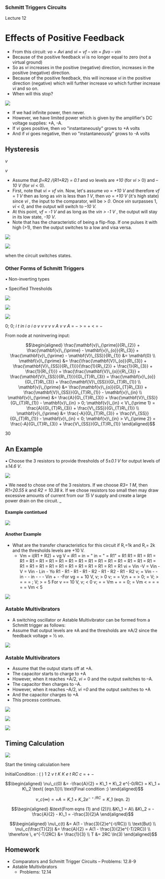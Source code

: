 ### Schmitt Triggers Circuits

Lecture 12 

# Effects of Positive Feedback

- From this circuit: *vo* = *Avi* and *vi* = *vf* – *vin* = *βvo* – *vin*
- Because of the positive feedback *vi* is no longer equal to zero (not a virtual ground)
- So as *vi* increases in the positive (negative) direction, increases in the positive (negative) direction.
- Because of the positive feedback, this will increase *vi* in the positive direction (negative) which will further increase *vo* which further increase *vi* and so on.
- When will this stop?

![](_page_1_Figure_6.jpeg)

- If we had infinite power, then never.
- However, we have limited power which is given by the amplifier's DC voltage supplies: +A, -A.
- If *vi* goes positive, then *vo* "instantaneously" grows to +A volts
- And if *vi* goes negative, then *vo* "instantaneously" grows to -A volts

## Hysteresis

*v*

*v*

- Assume that *β=R2 /*(*R1+R2*) *= 0.1* and *vo* levels are *+10* (for *vi* > 0) and *–10 V* (for *vi* < 0)*.*
- First, note that *vi = vf vin.* Now, let's assume *vo* = *+10 V* and therefore *vf* = *1 V* then as long as *vin* is less than *1 V*, then *vo* = *+10 V* (it's high state) since *vi* , the input to the comparator, will be > *0*. Once *vin*  surpasses 1, *vi < 0,* and the output will switch to *–10 V.*
- At this point, *vf* = -*1 V* and as long as the *vin >* -*1 V* , the output will stay in its low state, *-10 V*.
- Note that has the characteristic of being a flip-flop. If one pulses it with high (>1), then the output switches to a low and visa versa.

![](_page_2_Figure_5.jpeg)

![](_page_3_Figure_0.jpeg)

when the circuit switches states.

### Other Forms of Schmitt Triggers

• Non-inverting types

• Specified Thresholds

![](_page_4_Figure_3.jpeg)

![](_page_4_Figure_4.jpeg)

![](_page_5_Figure_0.jpeg)

0; 0; *i t in i o i o v v v v v A v v A* = − > = + < = −

From node at noninvering input:

$$\begin{aligned} \frac{\mathbf{v}\_{\prime}}{R\_{2}} + \frac{\mathbf{v}\_{\prime} - \mathbf{v}\_{o}}{R\_{3}} + \frac{\mathbf{v}\_{\prime} - \mathbf{V}\_{SS}}{R\_{1}} &= \mathbf{0} \\ \mathbf{v}\_{\prime} &= \frac{\frac{\mathbf{V}\_{o}}{R\_{3}} + \frac{\mathbf{V}\_{SS}}{R\_{1}}}{\frac{1}{R\_{2}} + \frac{1}{R\_{3}} + \frac{1}{R\_{1}}} = \frac{\frac{\mathbf{V}\_{o}}{R\_{3}} + \frac{\mathbf{V}\_{SS}}{R\_{1}}}{G\_{T}R\_{3}} = \frac{\mathbf{v}\_{o}}{G\_{T}R\_{3}} + \frac{\mathbf{V}\_{SS}}{G\_{T}R\_{1}} \\ \mathbf{v}\_{\prime} &= \frac{\mathbf{v}\_{o}}{G\_{T}R\_{3}} + \frac{\mathbf{V}\_{SS}}{G\_{T}R\_{1}} - \mathbf{v}\_{in} \\ \mathbf{v}\_{\prime} &= \frac{A}{G\_{T}R\_{3}} + \frac{\mathbf{V}\_{SS}}{G\_{T}R\_{1}} - \mathbf{v}\_{in} > 0; \mathbf{v}\_{in} < V\_{\prime 1} = \frac{A}{G\_{T}R\_{3}} + \frac{V\_{SS}}{G\_{T}R\_{1}} \\ \mathbf{v}\_{\prime} &= \frac{-A}{G\_{T}R\_{3}} + \frac{V\_{SS}}{G\_{T}R\_{1}} - \mathbf{v}\_{in} < 0; \mathbf{v}\_{in} > V\_{\prime 2} = \frac{-A}{G\_{T}R\_{3}} + \frac{V\_{SS}}{G\_{T}R\_{1}} \end{aligned}$$

30

## An Example

• Choose the 3 resistors to provide thresholds of *5*±*0.1 V* for output levels of ±*14.6 V*. 

![](_page_6_Figure_2.jpeg)

• We need to chose one of the 3 resistors. If we choose *R3= 1 M*, then *R1=20.55 k* and *R2 = 10.38 k*. If we chose resistors too small then may draw excessive amounts of current from our *15 V* supply and create a large power drain on the circuit. *\_* 

#### Example contintued

![](_page_7_Figure_1.jpeg)

#### Another Example

- What are the transfer characteristics for this circuit if R,=1k and R,= 2k and the thresholds levels are +10 V.
	- Vm = i(R1 + R2) + vg V = iR1 = in = " in = " = R1" = R1
	R1 = R1 = R1 = R1 = R1 = R1 = R1 = R1 = R1 = R1 = R1 = R1 = R1 = R1 = R1 = R1 = R1 = R1 = R1 = R1 = R1 = R1 = R1 = R1 = R1 = R1 = R1 = R1 vi = Vin -V = Vin -V = Vin - Lin - Yo R1 - R1 - R1 - R1 - R2 - R1 - R2 - R1 - R2 v; = Vin - - in - - in - - - Vin + - -For vg = + 10 V, v; > 0 v; = = V;n + = > 0; = V; > = = = ; V; > = 5 For v == 10 V, v; < 0 v; = = Vm + = = 0; = Vm < = = = = = Vm < 5

![](_page_8_Figure_3.jpeg)

### Astable Multivibrators

- A switching oscillator or Astable Multivibrator can be formed from a Schmitt trigger as follows:
- Assume that output levels are ±A and the thresholds are ±A/2 since the feedback voltage = ½ *vo*.

![](_page_9_Figure_3.jpeg)

### Astable Multivibrators

- Assume that the output starts off at +A.
- The capacitor starts to charge to +A
- However, when it reaches +A/2, *vi =* 0 and the output switches to –A.
- The capacitor then charges to –A.
- However, when it reaches –A/2, *vi =0* and the output switches to +A
- And the capacitor charges to +A
- This process continues.

![](_page_10_Figure_8.jpeg)

![](_page_10_Figure_9.jpeg)

![](_page_10_Figure_10.jpeg)

## Timing Calculation

![](_page_11_Figure_1.jpeg)

Start the timing calculation here

InitialCondition : ( ) 1 2 *v t K K e t RC c* = + −

$$\begin{aligned} \nu\_c(0) &= -\frac{A}{2} = K\_1 + K\_2 e^{-0/RC} = K\_1 + K\_2 \text{ (eqn.1)}\\ \text{Final condition :} \end{aligned}$$

$$\nu\_c(\infty) = +A = K\_1 + K\_2 e^{-\circ/RC} = K\_1 \text{ (eqn. 2)}$$

$$\begin{aligned} &\text{From eqns (1) and (2)}\\ &K\_1 = A\\ &K\_2 = -\frac{A}{2} - K\_1 = -\frac{3}{2}A \end{aligned}$$

$$\begin{aligned} \nu\_c(t) &= A(1 - \frac{3}{2}e^{-t/RC}) \\ \text{But} \\ \nu\_c(\frac{T}{2}) &= \frac{A}{2} = A(1 - \frac{3}{2}e^{-T/2RC}) \\ \therefore \, e^{-T/2RC} &= \frac{1}{3} \\ T &= 2RC \ln(3) \end{aligned}$$

## Homework

- Comparators and Schmitt Trigger Circuits – Problems: 12.8-9
- Astable Multivibrators
	- Problems: 12.14